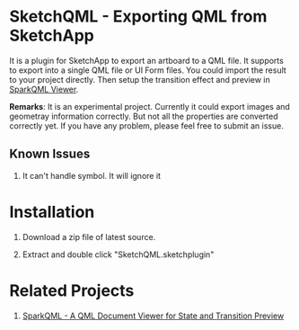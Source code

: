 SketchQML - Exporting QML from SketchApp
===========================

It is a plugin for SketchApp to export an artboard to a QML file.
It supports to export into a single QML file or UI Form files.
You could import the result to your project directly.
Then setup the transition effect and preview in [SparkQML Viewer](https://github.com/benlau/sparkqml).

**Remarks**: It is an experimental project. Currently it could export images and geometray information correctly. But not all the properties are converted correctly yet. If you have any problem, please feel free to submit an issue.

Known Issues
------------

1) It can't handle symbol. It will ignore it

Installation
============

1) Download a zip file of latest source.

2) Extract and double click "SketchQML.sketchplugin"

Related Projects
=================

 1. [SparkQML - A QML Document Viewer for State and Transition Preview](https://github.com/benlau/sparkqml)




